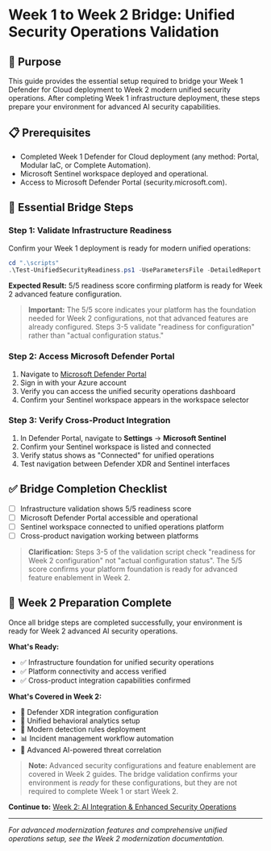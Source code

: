 # Week 1 to Week 2 Bridge: Unified Security Operations Validation

## **🎯 Purpose**

This guide provides the essential setup required to bridge your Week 1 Defender for Cloud deployment to Week 2 modern unified security operations. After completing Week 1 infrastructure deployment, these steps prepare your environment for advanced AI security capabilities.

## **📋 Prerequisites**

- Completed Week 1 Defender for Cloud deployment (any method: Portal, Modular IaC, or Complete Automation).
- Microsoft Sentinel workspace deployed and operational.
- Access to Microsoft Defender Portal (security.microsoft.com).

## **🚀 Essential Bridge Steps**

### **Step 1: Validate Infrastructure Readiness**

Confirm your Week 1 deployment is ready for modern unified operations:

```powershell
cd ".\scripts"
.\Test-UnifiedSecurityReadiness.ps1 -UseParametersFile -DetailedReport
```

**Expected Result:** 5/5 readiness score confirming platform is ready for Week 2 advanced feature configuration.

> **Important:** The 5/5 score indicates your platform has the foundation needed for Week 2 configurations, not that advanced features are already configured. Steps 3-5 validate "readiness for configuration" rather than "actual configuration status."

### **Step 2: Access Microsoft Defender Portal**

1. Navigate to [Microsoft Defender Portal](https://security.microsoft.com)
2. Sign in with your Azure account
3. Verify you can access the unified security operations dashboard
4. Confirm your Sentinel workspace appears in the workspace selector

### **Step 3: Verify Cross-Product Integration**

1. In Defender Portal, navigate to **Settings** → **Microsoft Sentinel**
2. Confirm your Sentinel workspace is listed and connected
3. Verify status shows as "Connected" for unified operations
4. Test navigation between Defender XDR and Sentinel interfaces

## **✅ Bridge Completion Checklist**

- [ ] Infrastructure validation shows 5/5 readiness score
- [ ] Microsoft Defender Portal accessible and operational
- [ ] Sentinel workspace connected to unified operations platform
- [ ] Cross-product navigation working between platforms

> **Clarification:** Steps 3-5 of the validation script check "readiness for Week 2 configuration" not "actual configuration status". The 5/5 score confirms your platform foundation is ready for advanced feature enablement in Week 2.

## **🎯 Week 2 Preparation Complete**

Once all bridge steps are completed successfully, your environment is ready for Week 2 advanced AI security operations.

**What's Ready:**

- ✅ Infrastructure foundation for unified security operations
- ✅ Platform connectivity and access verified
- ✅ Cross-product integration capabilities confirmed

**What's Covered in Week 2:**

- 🔗 Defender XDR integration configuration
- 🧠 Unified behavioral analytics setup  
- 🎯 Modern detection rules deployment
- 📊 Incident management workflow automation
- 🤖 Advanced AI-powered threat correlation

> **Note:** Advanced security configurations and feature enablement are covered in Week 2 guides. The bridge validation confirms your environment is *ready* for these configurations, but they are not required to complete Week 1 or start Week 2.

**Continue to:** [Week 2: AI Integration & Enhanced Security Operations](../../02%20-%20AI%20Integration%20&%20Enhanced%20Security%20Operations/README.md)

---

*For advanced modernization features and comprehensive unified operations setup, see the Week 2 modernization documentation.*
